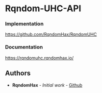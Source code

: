 # Rqndom-UHC-API

### Implementation
<https://github.com/RqndomHax/RqndomUHC>

### Documentation

<https://rqndomuhc.rqndomhax.io/>

## Authors

* **RqndomHax** - *Initial work* - [Github](https://github.com/RqndomHax)
